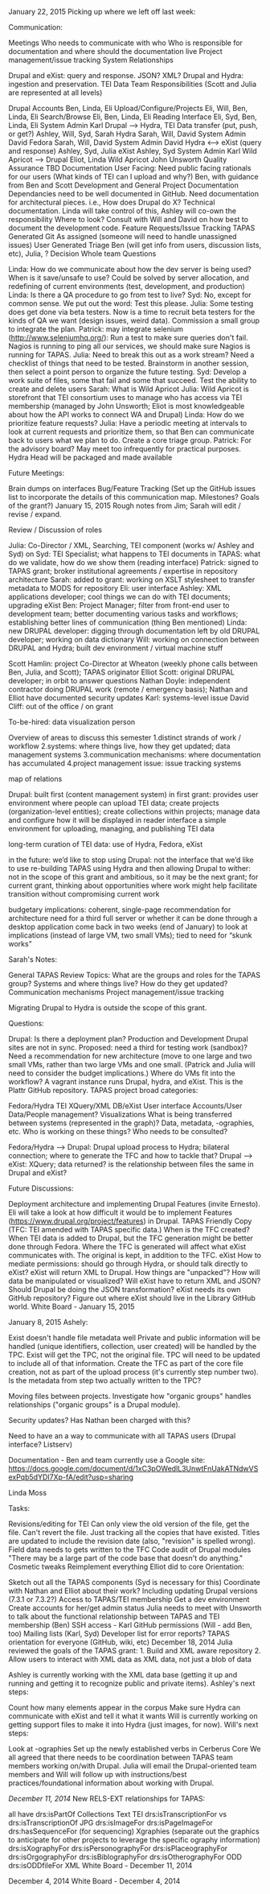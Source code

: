 January 22, 2015
Picking up where we left off last week:

Communication:

Meetings
Who needs to communicate with who
Who is responsible for documentation and where should the documentation live
Project management/issue tracking
System Relationships

Drupal and eXist: query and response. JSON? XML?
Drupal and Hydra: ingestion and preservation. TEI Data
Team Responsibilities (Scott and Julia are represented at all levels)

Drupal
Accounts
Ben, Linda, Eli
Upload/Configure/Projects
Eli, Will, Ben, Linda, Eli
Search/Browse
Eli, Ben, Linda, Eli
Reading Interface
Eli, Syd, Ben, Linda, Eli
System Admin
Karl
Drupal --> Hydra, TEI Data transfer (put, push, or get?)
Ashley, Will, Syd, Sarah
Hydra
Sarah, Will, David
System Admin
David
Fedora
Sarah, Will, David
System Admin
David
Hydra <--> eXist (query and response)
Ashley, Syd, Julia
eXist
Ashley, Syd
System Admin
Karl
Wild Apricot --> Drupal
Eliot, Linda
Wild Apricot
John Unsworth
Quality Assurance
TBD
Documentation
User Facing: Need public facing rationals for our users (What kinds of TEI can I upload and why?)
Ben, with guidance from Ben and Scott
Development and General Project Documentation
Dependancies need to be well documented in GitHub. Need documentation for architectural pieces. i.e., How does Drupal do X?
Technical documentation. Linda will take control of this, Ashley will co-own the responsibility
Where to look? Consult with Will and David on how best to document the development code.
Feature Requests/Issue Tracking
TAPAS Generated
Git
As assigned (someone will need to handle unassigned issues)
User Generated
Triage
Ben (will get info from users, discussion lists, etc), Julia, ?
Decision
Whole team
Questions

Linda: How do we communicate about how the dev server is being used? When is it save/unsafe to use? Could be solved by server allocation, and redefining of current environments (test, development, and production)
Linda: Is there a QA procedure to go from test to live?
Syd: No, except for common sense. We put out the word: Test this please.
Julia: Some testing does get done via beta testers. Now is a time to recruit beta testers for the kinds of QA we want (design issues, weird data). Commission a small group to integrate the plan.
Patrick: may integrate selenium (http://www.seleniumhq.org/): Run a test to make sure queries don't fail. Nagios is running to ping all our services, we should make sure Nagios is running for TAPAS.
Julia: Need to break this out as a work stream? Need a checklist of things that need to be tested. Brainstorm in another session, then select a point person to organize the future testing.
Syd: Develop a work suite of files, some that fail and some that succeed. Test the ability to create and delete users
Sarah: What is Wild Apricot
Julia: Wild Apricot is storefront that TEI consortium uses to manage who has access via TEI membership (managed by John Unsworth; Eliot is most knowledgeable about how the API works to connect WA and Drupal)
Linda: How do we prioritize feature requests?
Julia: Have a periodic meeting at intervals to look at current requests and prioritize them, so that Ben can communicate back to users what we plan to do. Create a core triage group.
Patrick: For the advisory board? May meet too infrequently for practical purposes.
Hydra Head will be packaged and made available

Future Meetings:

Brain dumps on interfaces
Bug/Feature Tracking (Set up the GitHub issues list to incorporate the details of this communication map. Milestones? Goals of the grant?)
January 15, 2015
Rough notes from Jim; Sarah will edit / revise / expand.

Review / Discussion of roles

Julia: Co-Director / XML, Searching, TEI component (works w/ Ashley and Syd) on Syd: TEI Specialist; what happens to TEI documents in TAPAS: what do we validate, how do we show them (reading interface) Patrick: signed to TAPAS grant; broker institutional agreements / expertise in repository architecture Sarah: added to grant: working on XSLT stylesheet to transfer metadata to MODS for repository Eli: user interface Ashley: XML applications developer; cool things we can do with TEI documents; upgrading eXist Ben: Project Manager; filter from front-end user to development team; better documenting various tasks and workflows; establishing better lines of communication (thing Ben mentioned) Linda: new DRUPAL developer: digging through documentation left by old DRUPAL developer; working on data dictionary Will: working on connection between DRUPAL and Hydra; built dev environment / virtual machine stuff

Scott Hamlin: project Co-Director at Wheaton (weekly phone calls between Ben, Julia, and Scott); TAPAS originator Elliot Scott: original DRUPAL developer; in orbit to answer questions Nathan Doyle: independent contractor doing DRUPAL work (remote / emergency basis); Nathan and Elliot have documented security updates Karl: systems-level issue David Cliff: out of the office / on grant

To-be-hired: data visualization person

Overview of areas to discuss this semester 1.distinct strands of work / workflow 2.systems: where things live, how they get updated; data management systems 3.communication mechanisms: where documentation has accumulated 4.project management issue: issue tracking systems

map of relations

Drupal: built first (content management system) in first grant: provides user environment where people can upload TEI data; create projects (organization-level entities); create collections within projects; manage data and configure how it will be displayed in reader interface a simple environment for uploading, managing, and publishing TEI data

long-term curation of TEI data: use of Hydra, Fedora, eXist

in the future: we’d like to stop using Drupal: not the interface that we’d like to use re-building TAPAS using Hydra and then allowing Drupal to wither: not in the scope of this grant and ambitious, so it may be the next grant; for current grant, thinking about opportunities where work might help facilitate transition without compromising current work

budgetary implications: coherent, single-page recommendation for architecture need for a third full server or whether it can be done through a desktop application come back in two weeks (end of January) to look at implications (instead of large VM, two small VMs); tied to need for “skunk works”

Sarah's Notes:

General TAPAS Review Topics: What are the groups and roles for the TAPAS group? Systems and where things live? How do they get updated? Communication mechanisms Project management/issue tracking

Migrating Drupal to Hydra is outside the scope of this grant.

Questions:

Drupal: Is there a deployment plan? Production and Development Drupal sites are not in sync. Proposed: need a third for testing work (sandbox)? Need a recommendation for new architecture (move to one large and two small VMs, rather than two large VMs and one small. (Patrick and Julia will need to consider the budget implications.)
Where do VMs fit into the workflow? A vagrant instance runs Drupal, hydra, and eXist. This is the Plattr GitHub repository.
TAPAS project broad categories:

Fedora/Hydra
TEI
XQuery/XML DB/eXist
User interface
Accounts/User Data/People management?
Visualizations
What is being transferred between systems (represented in the graph)? Data, metadata, -ographies, etc. Who is working on these things? Who needs to be consulted?

Fedora/Hydra --> Drupal: Drupal upload process to Hydra; bilateral connection; where to generate the TFC and how to tackle that? Drupal --> eXist: XQuery; data returned? is the relationship between files the same in Drupal and eXist?

Future Discussions:

Deployment architecture and implementing Drupal Features (invite Ernesto). Eli will take a look at how difficult it would be to implement Features (https://www.drupal.org/project/features) in Drupal.
TAPAS Friendly Copy (TFC: TEI amended with TAPAS specific data.)
When is the TFC created? When TEI data is added to Drupal, but the TFC generation might be better done through Fedora. Where the TFC is generated will affect what eXist communicates with.
The original is kept, in addition to the TFC.
eXist
How to mediate permissions: should go through Hydra, or should talk directly to eXist? eXist will return XML to Drupal.
How things are "unpacked"?
How will data be manipulated or visualized? Will eXist have to return XML and JSON? Should Drupal be doing the JSON transformation?
eXist needs its own GitHub repository? Figure out where eXist should live in the Library GitHub world.
White Board - January 15, 2015

January 8, 2015
Ashely:

Exist doesn't handle file metadata well Private and public information will be handled (unique identifiers, collection, user created) will be handled by the TPC. Exist will get the TPC, not the original file. TPC will need to be updated to include all of that information. Create the TFC as part of the core file creation, not as part of the upload process (it's currently step number two). Is the metadata from step two actually written to the TPC?

Moving files between projects. Investigate how "organic groups" handles relationships ("organic groups" is a Drupal module).

Security updates? Has Nathan been charged with this?

Need to have an a way to communicate with all TAPAS users (Drupal interface? Listserv)

Documentation - Ben and team currently use a Google site: https://docs.google.com/document/d/1xC3pOWedlL3UnwtFnUakATNdwVSexPqb5dYDI7Xp-fA/edit?usp=sharing

Linda Moss

Tasks:

Revisions/editing for TEI
Can only view the old version of the file, get the file. Can't revert the file. Just tracking all the copies that have existed. Titles are updated to include the revision date (also, "revision" is spelled wrong).
Field data needs to gets written to the TFC
Code audit of Drupal modules
"There may be a large part of the code base that doesn't do anything."
Cosmetic tweaks
Reimplement everything Elliot did to core
Orientation:

Sketch out all the TAPAS components (Syd is necessary for this)
Coordinate with Nathan and Elliot about their work? Including updating Drupal versions (7.3.1 or 7.3.2?)
Access to TAPAS/TEI membership
Get a dev environment
Create accounts for her/get admin status
Julia needs to meet with Unsworth to talk about the functional relationship between TAPAS and TEI membership (Ben)
SSH access - Karl
GitHub permissions (Will - add Ben, too)
Mailing lists (Karl, Syd)
Developer list for error reports?
TAPAS orientation for everyone (GitHub, wiki, etc)
December 18, 2014
Julia reviewed the goals of the TAPAS grant: 1. Build and XML aware repository 2. Allow users to interact with XML data as XML data, not just a blob of data

Ashley is currently working with the XML data base (getting it up and running and getting it to recognize public and private items). Ashley's next steps:

Count how many elements appear in the corpus
Make sure Hydra can communicate with eXist and tell it what it wants
Will is currently working on getting support files to make it into Hydra (just images, for now). Will's next steps:

Look at -ographies
Set up the newly established verbs in Cerberus Core
We all agreed that there needs to be coordination between TAPAS team members working on/with Drupal. Julia will email the Drupal-oriented team members and Will will follow up with instructions/best practices/foundational information about working with Drupal.

*December 11, 2014*
New RELS-EXT relationships for TAPAS:

all have drs:isPartOf
Collections
Text
TEI
drs:isTranscriptionFor vs drs:isTranscriptionOf
JPG
drs:isImageFor
drs:isPageImageFor
drs:hasSequenceFor (for sequencing)
Xgraphies (separate out the graphics to anticipate for other projects to leverage the specific ography information)
drs:isXographyFor
drs:isPersonographyFor
drs:isPlaceographyFor
drs:isOrgographyFor
drs:isBiblographyFor
drs:isOtherographyFor
ODD
drs:isODDfileFor
XML
White Board - December 11, 2014

December 4, 2014
White Board - December 4, 2014
